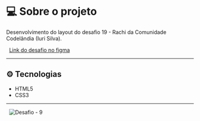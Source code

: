 # :computer: Sobre o projeto
Desenvolvimento do layout do desafio 19 - Rachi da Comunidade Codelândia (Iuri Silva).

&nbsp;
[Link do desafio no figma](https://www.figma.com/file/Yb9IBH56g7T1hdIyZ3BMNO/Desafios---Codel%C3%A2ndia?node-id=13190%3A2)

---

##  :gear: Tecnologias
* HTML5
* CSS3
---

&nbsp;
![Desafio - 9](src/img/desafio-9-codelandia.gif)
